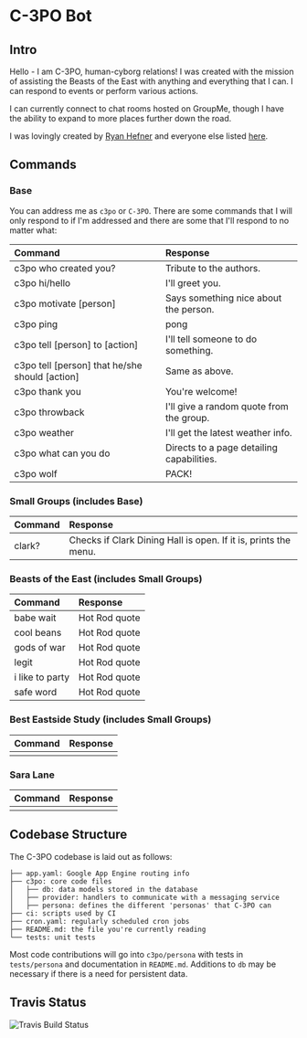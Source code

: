 # C-3PO Bot

## Intro

Hello - I am C-3PO, human-cyborg relations!  I was created with the mission of assisting the Beasts of the East with anything and everything that I can. I can respond to events or perform various actions.

I can currently connect to chat rooms hosted on GroupMe, though I have the ability to expand to more places further down the road.

I was lovingly created by [Ryan Hefner](http://r.hefner1.com) and everyone else listed [here](https://github.com/rhefner1/c3po/graphs/contributors).

## Commands
### Base

You can address me as `c3po` or `C-3PO`. There are some commands that I will only respond to if I'm addressed and there are some that I'll respond to no matter what:

| Command                                        | Response                                  |
|:-----------------------------------------------|:------------------------------------------|
| c3po who created you?                          | Tribute to the authors.                   |
| c3po hi/hello                                  | I'll greet you.                           |
| c3po motivate [person]                         | Says something nice about the person.     |
| c3po ping                                      | pong                                      |
| c3po tell [person] to [action]                 | I'll tell someone to do something.        |
| c3po tell [person] that he/she should [action] | Same as above.                            |
| c3po thank you                                 | You're welcome!                           |
| c3po throwback                                 | I'll give a random quote from the group.  |
| c3po weather                                   | I'll get the latest weather info.         |
| c3po what can you do                           | Directs to a page detailing capabilities. |
| c3po wolf                                      | PACK!                                     |

### Small Groups (includes Base)
| Command | Response                                                        |
|:--------|:----------------------------------------------------------------|
| clark?  | Checks if Clark Dining Hall is open. If it is, prints the menu. |

### Beasts of the East (includes Small Groups)
| Command         | Response      |
|:----------------|:--------------|
| babe wait       | Hot Rod quote |
| cool beans      | Hot Rod quote |
| gods of war     | Hot Rod quote |
| legit           | Hot Rod quote |
| i like to party | Hot Rod quote |
| safe word       | Hot Rod quote |

### Best Eastside Study (includes Small Groups)
| Command | Response |
|:--------|:---------|
|         |          |

### Sara Lane
| Command | Response |
|:--------|:---------|
|         |          |

## Codebase Structure
The C-3PO codebase is laid out as follows:

```
├── app.yaml: Google App Engine routing info
├── c3po: core code files
│   ├── db: data models stored in the database
│   ├── provider: handlers to communicate with a messaging service
│   ├── persona: defines the different 'personas' that C-3PO can
├── ci: scripts used by CI
├── cron.yaml: regularly scheduled cron jobs
├── README.md: the file you're currently reading
└── tests: unit tests
```

Most code contributions will go into `c3po/persona` with tests in `tests/persona` and documentation in `README.md`. Additions to `db` may be necessary if there is a need for persistent data.

## Travis Status
![Travis Build Status](https://api.travis-ci.org/rhefner1/c3po.svg)
